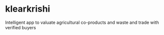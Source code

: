 # klearkrishi
Intelligent app to valuate agricultural co-products and waste and trade with verified buyers
